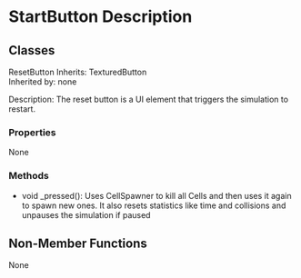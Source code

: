 # StartButton Description

## Classes
ResetButton
Inherits: TexturedButton  
Inherited by: none

Description: The reset button is a UI element that triggers the simulation to restart.

### Properties
None

### Methods
- void _pressed(): Uses CellSpawner to kill all Cells and then uses it again to spawn new ones. It also resets statistics like time and collisions and unpauses the simulation if paused

## Non-Member Functions
None
